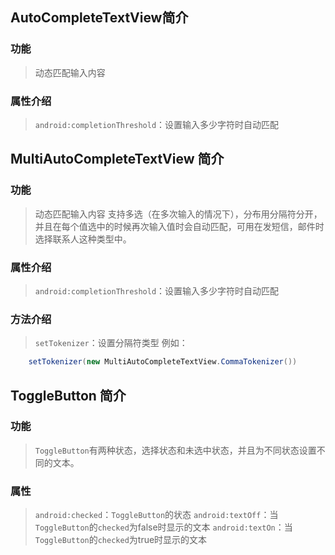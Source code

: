 ## AutoCompleteTextView简介
### 功能
> 动态匹配输入内容

### 属性介绍
> `android:completionThreshold`：设置输入多少字符时自动匹配

## MultiAutoCompleteTextView 简介
### 功能
> 动态匹配输入内容
> 支持多选（在多次输入的情况下），分布用分隔符分开，并且在每个值选中的时候再次输入值时会自动匹配，可用在发短信，邮件时选择联系人这种类型中。

### 属性介绍
> `android:completionThreshold`：设置输入多少字符时自动匹配

### 方法介绍
> `setTokenizer`：设置分隔符类型 例如：
```java 
	setTokenizer(new MultiAutoCompleteTextView.CommaTokenizer())
```

## ToggleButton 简介
### 功能
> `ToggleButton`有两种状态，选择状态和未选中状态，并且为不同状态设置不同的文本。

### 属性
> `android:checked`：`ToggleButton`的状态
> `android:textOff`：当`ToggleButton`的`checked`为false时显示的文本
> `android:textOn`：当`ToggleButton`的`checked`为true时显示的文本
